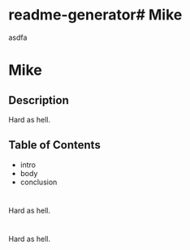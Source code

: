 # readme-generator# Mike

asdfa
# Mike
## Description
Hard as hell.
## Table of Contents
- intro
- body
- conclusion
# 
Hard as hell.
# 
Hard as hell.
